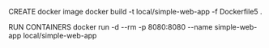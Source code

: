 CREATE docker image
docker build -t local/simple-web-app -f Dockerfile5 .

RUN CONTAINERS
docker run -d --rm -p 8080:8080 --name simple-web-app local/simple-web-app
